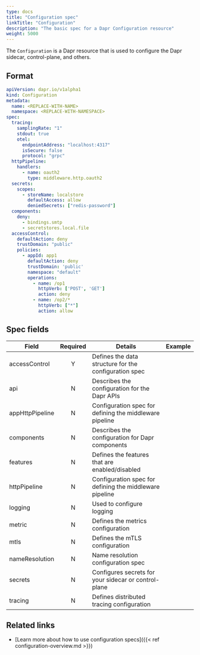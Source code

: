 ```yaml
---
type: docs
title: "Configuration spec"
linkTitle: "Configuration"
description: "The basic spec for a Dapr Configuration resource"
weight: 5000
---
```


The `Configuration` is a Dapr resource that is used to configure the Dapr sidecar, control-plane, and others.

## Format

```yaml
apiVersion: dapr.io/v1alpha1
kind: Configuration
metadata:
  name: <REPLACE-WITH-NAME>
  namespace: <REPLACE-WITH-NAMESPACE>
spec:
  tracing:
    samplingRate: "1"
    stdout: true
    otel:
      endpointAddress: "localhost:4317"
      isSecure: false
      protocol: "grpc"
  httpPipeline:
    handlers:
      - name: oauth2
        type: middleware.http.oauth2
  secrets:
    scopes:
      - storeName: localstore
        defaultAccess: allow
        deniedSecrets: ["redis-password"]
  components:
    deny:
      - bindings.smtp
      - secretstores.local.file
  accessControl:
    defaultAction: deny
    trustDomain: "public"
    policies:
      - appId: app1
        defaultAction: deny
        trustDomain: 'public'
        namespace: "default"
        operations:
          - name: /op1
            httpVerb: ['POST', 'GET']
            action: deny
          - name: /op2/*
            httpVerb: ["*"]
            action: allow
```

## Spec fields

| Field              | Required | Details | Example |
|--------------------|:--------:|---------|---------|
| accessControl      | Y        | Defines the data structure for the configuration spec |  |
| api                | N        | Describes the configuration for the Dapr APIs |  |
| appHttpPipeline    | N        | Configuration spec for defining the middleware pipeline |  |
| components         | N        | Describes the configuration for Dapr components |  |
| features           | N        | Defines the features that are enabled/disabled |  |
| httpPipeline       | N        | Configuration spec for defining the middleware pipeline |  |
| logging            | N        | Used to configure logging |  |
| metric             | N        | Defines the metrics configuration |  |
| mtls               | N        | Defines the mTLS configuration |  |
| nameResolution     | N        | Name resolution configuration spec |  |
| secrets            | N        | Configures secrets for your sidecar or control-plane |  |
| tracing            | N        | Defines distributed tracing configuration |  |

## Related links

- [Learn more about how to use configuration specs]({{< ref configuration-overview.md >}})